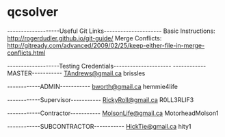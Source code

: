 # qcsolver

-------------------Useful Git Links---------------------
Basic Instructions: http://rogerdudler.github.io/git-guide/
Merge Conflicts: http://gitready.com/advanced/2009/02/25/keep-either-file-in-merge-conflicts.html

-------------------Testing Credentials---------------------
------------MASTER-----------
TAndrews@gmail.ca
brissles

------------ADMIN-----------
bworth@gmail.ca
hemmie4life

------------Supervisor-----------
RickyRoll@gmail.ca
R0LL3RLIF3

------------Contractor-----------
MolsonLife@gmail.ca
MotorheadMolson1

------------SUBCONTRACTOR-----------
HickTie@gmail.ca
hity1